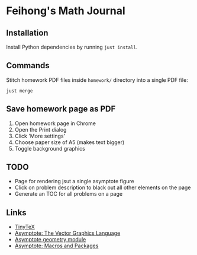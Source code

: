 # Feihong's Math Journal

## Installation

Install Python dependencies by running `just install`.

## Commands

Stitch homework PDF files inside `homework/` directory into a single PDF file:

    just merge

## Save homework page as PDF

1. Open homework page in Chrome
1. Open the Print dialog
1. Click 'More settings'
1. Choose paper size of A5 (makes text bigger)
1. Toggle background graphics

## TODO

- Page for rendering jsut a single asymptote figure
- Click on problem description to black out all other elements on the page
- Generate an TOC for all problems on a page

## Links

- [TinyTeX](https://github.com/rstudio/tinytex)
- [Asymptote: The Vector Graphics Language](https://asymptote.sourceforge.io/)
- [Asymptote geometry module](https://web.archive.org/web/20200128180233/http://www.piprime.fr/files/asymptote/geometry/modules/geometry.asy.index.type.html)
- [Asymptote: Macros and Packages](https://artofproblemsolving.com/wiki/index.php/Asymptote:_Macros_and_Packages)
